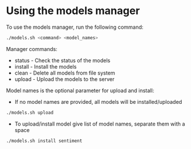 # Using the models manager

To use the models manager, run the following command:

```bash 
./models.sh <command> <model_names>
```

Manager commands:
- status - Check the status of the models
- install - Install the models
- clean - Delete all models from file system
- upload - Upload the models to the server

Model names is the optional parameter for upload and install:
- If no model names are provided, all models will be installed/uploaded
```bash
./models.sh upload 
```
- To upload/install model give list of model names, separate them with a space
```bash
./models.sh install sentiment 
```